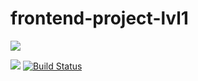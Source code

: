 # frontend-project-lvl1
<a href="https://asciinema.org/a/rZT4Xpt2P9G7R5izY4OLdoUgH" target="_blank"><img src="https://asciinema.org/a/rZT4Xpt2P9G7R5izY4OLdoUgH.svg" /></a>

<a href="https://codeclimate.com/github/wesydi/frontend-project-lvl1/maintainability"><img src="https://api.codeclimate.com/v1/badges/c6700012de73600218d7/maintainability" /></a>
[![Build Status](https://travis-ci.com/wesydi/frontend-project-lvl1.svg?branch=master)](https://travis-ci.com/wesydi/frontend-project-lvl1)
